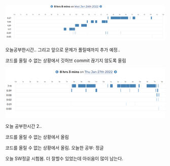 ![](/img/study.PNG)

오늘공부한시간..
그리고 앞으로 문제가 풀릴때까지 추가 예정..

코드를 올릴 수 없는 상황에서 깃허브 commit 끊기지 않도록 올림


![](/img/study2.PNG)

오늘 공부한시간 2..

코드를 올릴 수 없는 상황에서 올림

코드를 올릴 수 없는 상황에서 올림. 오늘한 공부: 정글

오늘 SW정글 시험봄. 더 잘할수 있었는데 아쉬움이 많이 남는다.